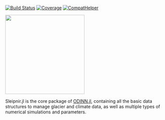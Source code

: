 [![Build Status](https://github.com/ODINN-SciML/Sleipnir.jl/actions/workflows/CI.yml/badge.svg?branch=main)](https://github.com/ODINN-SciML/Sleipnir.jl/actions/workflows/CI.yml?query=branch%3Amain)
[![Coverage](https://codecov.io/gh/ODINN-SciML/Sleipnir.jl/branch/main/graph/badge.svg)](https://app.codecov.io/gh/ODINN-SciML/Sleipnir.jl)
[![CompatHelper](https://github.com/ODINN-SciML/Sleipnir.jl/actions/workflows/CompatHelper.yml/badge.svg)](https://github.com/ODINN-SciML/Sleipnir.jl/actions/workflows/CompatHelper.yml)

<img src="https://github.com/JordiBolibar/Sleipnir.jl/blob/main/data/Sleipnir_logo-19.png" width="250">

Sleipnir.jl is the core package of [ODINN.jl](https://github.com/ODINN-SciML/ODINN.jl), containing all the basic data structures to manage glacier and climate data, as well as multiple types of numerical simulations and parameters.

